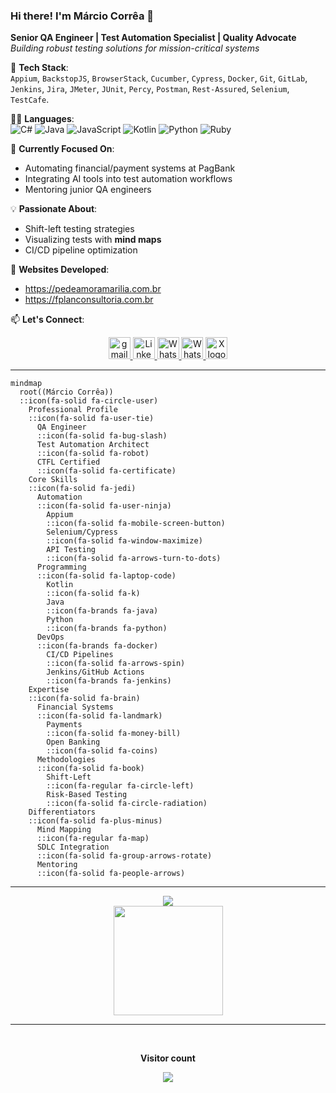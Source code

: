 ### Hi there! I'm Márcio Corrêa 👋  

**Senior QA Engineer | Test Automation Specialist | Quality Advocate**  
*Building robust testing solutions for mission-critical systems*  

🔧 **Tech Stack**:  
`Appium`, `BackstopJS`, `BrowserStack`, `Cucumber`, `Cypress`, `Docker`, `Git`, `GitLab`, `Jenkins`, `Jira`, `JMeter`, `JUnit`, `Percy`, `Postman`, `Rest-Assured`, `Selenium`, `TestCafe`.

🧑‍💻 **Languages**:  
![C#](https://img.shields.io/badge/c%23-%23239120.svg?style=for-the-badge&logo=csharp&logoColor=white)
![Java](https://img.shields.io/badge/java-%23ED8B00.svg?style=for-the-badge&logo=openjdk&logoColor=white)
![JavaScript](https://img.shields.io/badge/javascript-%23323330.svg?style=for-the-badge&logo=javascript&logoColor=%23F7DF1E)
![Kotlin](https://img.shields.io/badge/kotlin-%237F52FF.svg?style=for-the-badge&logo=kotlin&logoColor=white)
![Python](https://img.shields.io/badge/python-3670A0?style=for-the-badge&logo=python&logoColor=ffdd54)
![Ruby](https://img.shields.io/badge/ruby-%23CC342D.svg?style=for-the-badge&logo=ruby&logoColor=white)


🌱 **Currently Focused On**:  
- Automating financial/payment systems at PagBank  
- Integrating AI tools into test automation workflows  
- Mentoring junior QA engineers  

💡 **Passionate About**:  
- Shift-left testing strategies  
- Visualizing tests with **mind maps**  
- CI/CD pipeline optimization  

📌 **Websites Developed**:  
- https://pedeamoramarilia.com.br
- https://fplanconsultoria.com.br

📫 **Let's Connect**:  

<div align="center">
  <a href="mailto:marcio.ramos.correa@gmail.com">
    <img src="https://img.shields.io/static/v1?message=Gmail&logo=gmail&label=&color=FF6584&logoColor=white&labelColor=&style=for-the-badge" height="35" alt="gmail logo" />
  </a> 
  <a href="https://www.linkedin.com/in/marciorc/">
    <img src="https://img.shields.io/static/v1?message=LinkedIn&logo=linkedin&label=&color=0077B5&logoColor=white&labelColor=&style=for-the-badge" height="35" alt="LinkedIn logo" />
  </a>
  <a href="https://t.me/marcio_rc">
    <img src="https://img.shields.io/badge/Telegram-2CA5E0?style=for-the-badge&logo=telegram&logoColor=white" height="35" alt="WhatsApp logo" />
  </a>
  <a href="https://wa.me/5516996269255">
    <img src="https://img.shields.io/static/v1?message=WhatsApp&logo=whatsapp&label=&color=25D366&logoColor=white&labelColor=&style=for-the-badge" height="35" alt="WhatsApp logo" />
  </a>
  <a href="https://x.com/marciorc_">
    <img src="https://img.shields.io/badge/X-%23000000.svg?style=for-the-badge&logo=X&logoColor=white" height="35" alt="X logo">
  </a>
</div>

---

```mermaid
mindmap
  root((Márcio Corrêa))
  ::icon(fa-solid fa-circle-user)
    Professional Profile
    ::icon(fa-solid fa-user-tie)
      QA Engineer
      ::icon(fa-solid fa-bug-slash)
      Test Automation Architect
      ::icon(fa-solid fa-robot)
      CTFL Certified
      ::icon(fa-solid fa-certificate)
    Core Skills
    ::icon(fa-solid fa-jedi)
      Automation
      ::icon(fa-solid fa-user-ninja)
        Appium
        ::icon(fa-solid fa-mobile-screen-button)
        Selenium/Cypress
        ::icon(fa-solid fa-window-maximize)
        API Testing
        ::icon(fa-solid fa-arrows-turn-to-dots)
      Programming
      ::icon(fa-solid fa-laptop-code)
        Kotlin
        ::icon(fa-solid fa-k)
        Java
        ::icon(fa-brands fa-java) 
        Python
        ::icon(fa-brands fa-python)
      DevOps
      ::icon(fa-brands fa-docker)
        CI/CD Pipelines
        ::icon(fa-solid fa-arrows-spin)
        Jenkins/GitHub Actions
        ::icon(fa-brands fa-jenkins)
    Expertise
    ::icon(fa-solid fa-brain)
      Financial Systems
      ::icon(fa-solid fa-landmark)
        Payments
        ::icon(fa-solid fa-money-bill)
        Open Banking
        ::icon(fa-solid fa-coins)
      Methodologies
      ::icon(fa-solid fa-book)
        Shift-Left
        ::icon(fa-regular fa-circle-left)
        Risk-Based Testing
        ::icon(fa-solid fa-circle-radiation)
    Differentiators
    ::icon(fa-solid fa-plus-minus)
      Mind Mapping
      ::icon(fa-regular fa-map)
      SDLC Integration
      ::icon(fa-solid fa-group-arrows-rotate)
      Mentoring
      ::icon(fa-solid fa-people-arrows)
```

---

<div align="center">
  <img src="https://github-readme-stats.vercel.app/api?username=marciorc&theme=calm&show_icons=true&hide_border=false&count_private=true"/>
  <br>
  <img src="https://github-readme-stats.vercel.app/api/top-langs/?username=marciorc&theme=calm&show_icons=true&hide_border=false&layout=compact" height="175"/>
</div>

---

<!-- Contador de Visitantes -->
<div align="center">
  <br><p align="center"><b>Visitor count</b></p>  
  <p align="center"><img align="center" src="https://profile-counter.glitch.me/{marciorc}/count.svg" /></p> 
  <br>
</div>